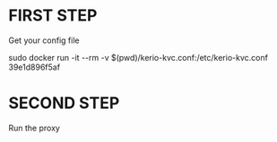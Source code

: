 # FIRST STEP

Get your config file

sudo docker run -it --rm -v $(pwd)/kerio-kvc.conf:/etc/kerio-kvc.conf 39e1d896f5af

# SECOND STEP

Run the proxy
